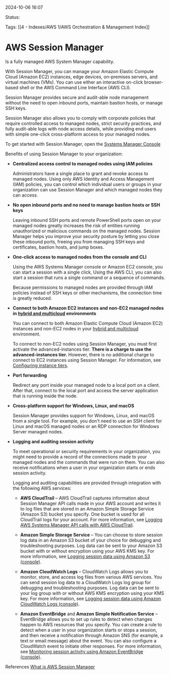 2024-10-06 16:07

Status:

Tags:
[[4 - Indexes/AWS 1/AWS Orchestration & Management Index]]

# AWS Session Manager

Is a fully managed AWS System Manager capability.

With Session Manager, you can manage your Amazon Elastic Compute Cloud )Amazon EC2) instances, edge devices, on-premises servers, and virtual machines (VMs). You can use either an interactive on-click browser-based shell or the AWS Command Line Interface (AWS CLI).

Session Manager provides secure and audit-able node management without the need to open inbound ports, maintain bastion hosts, or manage SSH keys.

Session Manager also allows you to comply with corporate policies that require controlled access to managed nodes, strict security practices, and fully audit-able logs with node access details, while providing end users with simple one-click cross-platform access to your managed nodes.

To get started with Session Manager, open the [Systems Manager Console](https://console.aws.amazon.com/systems-manager/session-manager)


Benefits of using Session Manager to your organization:

- **Centralized access control to managed nodes using IAM policies**

	Administrators have a single place to grant and revoke access to managed nodes. Using only AWS Identity and Access Management (IAM) policies, you can control which individual users or groups in your organization can use Session Manager and which managed nodes they can access.

- **No open inbound ports and no need to manage bastion hosts or SSH keys**

	Leaving inbound SSH ports and remote PowerShell ports open on your managed nodes greatly increases the risk of entities running unauthorized or malicious commands on the managed nodes. Session Manager helps you improve your security posture by letting you close these inbound ports, freeing you from managing SSH keys and certificates, bastion hosts, and jump boxes.

- **One-click access to managed nodes from the console and CLI**

	Using the AWS Systems Manager console or Amazon EC2 console, you can start a session with a single click, Using the AWS CLI, you can also start a session that runs a single command or a sequence of commands.
	
	Because permissions to managed nodes are provided through IAM policies instead of SSH keys or other mechanisms, the connection time is greatly reduced.

- **Connect to both Amazon EC2 instances and non-EC2 managed nodes in [hybrid and multicloud](https://docs.aws.amazon.com/systems-manager/latest/userguide/operating-systems-and-machine-types.html#supported-machine-types) environments**
    
    You can connect to both Amazon Elastic Compute Cloud (Amazon EC2) instances and non-EC2 nodes in your [hybrid and multicloud](https://docs.aws.amazon.com/systems-manager/latest/userguide/operating-systems-and-machine-types.html#supported-machine-types) environment.
    
    To connect to non-EC2 nodes using Session Manager, you must first activate the advanced-instances tier. **There is a charge to use the advanced-instances tier.** However, there is no additional charge to connect to EC2 instances using Session Manager. For information, see [Configuring instance tiers](https://docs.aws.amazon.com/systems-manager/latest/userguide/fleet-manager-configure-instance-tiers.html).
    
- **Port forwarding**
    
    Redirect any port inside your managed node to a local port on a client. After that, connect to the local port and access the server application that is running inside the node.
    
- **Cross-platform support for Windows, Linux, and macOS**
    
    Session Manager provides support for Windows, Linux, and macOS from a single tool. For example, you don't need to use an SSH client for Linux and macOS managed nodes or an RDP connection for Windows Server managed nodes.
    
- **Logging and auditing session activity**
    
    To meet operational or security requirements in your organization, you might need to provide a record of the connections made to your managed nodes and the commands that were run on them. You can also receive notifications when a user in your organization starts or ends session activity.
    
    Logging and auditing capabilities are provided through integration with the following AWS services:
    
    - **AWS CloudTrail** – AWS CloudTrail captures information about Session Manager API calls made in your AWS account and writes it to log files that are stored in an Amazon Simple Storage Service (Amazon S3) bucket you specify. One bucket is used for all CloudTrail logs for your account. For more information, see [Logging AWS Systems Manager API calls with AWS CloudTrail](https://docs.aws.amazon.com/systems-manager/latest/userguide/monitoring-cloudtrail-logs.html).
        
    - **Amazon Simple Storage Service** – You can choose to store session log data in an Amazon S3 bucket of your choice for debugging and troubleshooting purposes. Log data can be sent to your Amazon S3 bucket with or without encryption using your AWS KMS key. For more information, see [Logging session data using Amazon S3 (console)](https://docs.aws.amazon.com/systems-manager/latest/userguide/session-manager-logging.html#session-manager-logging-s3).
        
    - **Amazon CloudWatch Logs** – CloudWatch Logs allows you to monitor, store, and access log files from various AWS services. You can send session log data to a CloudWatch Logs log group for debugging and troubleshooting purposes. Log data can be sent to your log group with or without AWS KMS encryption using your KMS key. For more information, see [Logging session data using Amazon CloudWatch Logs (console)](https://docs.aws.amazon.com/systems-manager/latest/userguide/session-manager-logging.html#session-manager-logging-cloudwatch-logs).
        
    - **Amazon EventBridge** and **Amazon Simple Notification Service** – EventBridge allows you to set up rules to detect when changes happen to AWS resources that you specify. You can create a rule to detect when a user in your organization starts or stops a session, and then receive a notification through Amazon SNS (for example, a text or email message) about the event. You can also configure a CloudWatch event to initiate other responses. For more information, see [Monitoring session activity using Amazon EventBridge (console)](https://docs.aws.amazon.com/systems-manager/latest/userguide/session-manager-auditing.html#session-manager-auditing-eventbridge-events).

References 
[What is AWS Session Manager](https://docs.aws.amazon.com/systems-manager/latest/userguide/session-manager.html)